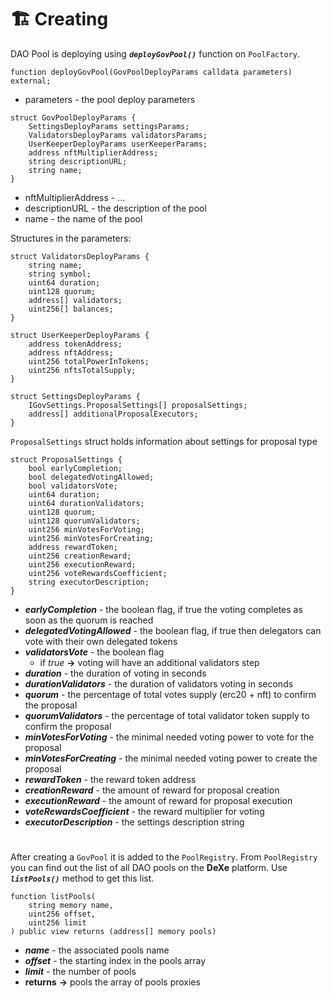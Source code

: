 # 🏗️ Creating

DAO Pool is deploying using ***`deployGovPool()`*** function on `PoolFactory`.

```solidity
function deployGovPool(GovPoolDeployParams calldata parameters) external;
```
- parameters - the pool deploy parameters

```solidity
struct GovPoolDeployParams {
    SettingsDeployParams settingsParams;
    ValidatorsDeployParams validatorsParams;
    UserKeeperDeployParams userKeeperParams;
    address nftMultiplierAddress;
    string descriptionURL;
    string name;
}
```
- nftMultiplierAddress - ...
- descriptionURL - the description of the pool
- name - the name of the pool

Structures in the parameters:


```solidity
struct ValidatorsDeployParams {
    string name;
    string symbol;
    uint64 duration;
    uint128 quorum;
    address[] validators;
    uint256[] balances;
}
```

```solidity
struct UserKeeperDeployParams {
    address tokenAddress;
    address nftAddress;
    uint256 totalPowerInTokens;
    uint256 nftsTotalSupply;
}
```

```solidity
struct SettingsDeployParams {
    IGovSettings.ProposalSettings[] proposalSettings;
    address[] additionalProposalExecutors;
}
```
`ProposalSettings` struct holds information about settings for proposal type

```solidity
struct ProposalSettings {
    bool earlyCompletion;
    bool delegatedVotingAllowed;
    bool validatorsVote;
    uint64 duration;
    uint64 durationValidators;
    uint128 quorum;
    uint128 quorumValidators;
    uint256 minVotesForVoting;
    uint256 minVotesForCreating;
    address rewardToken;
    uint256 creationReward;
    uint256 executionReward;
    uint256 voteRewardsCoefficient;
    string executorDescription;
}
```
- ***earlyCompletion*** - the boolean flag, if true the voting completes as soon as the quorum is reached
- ***delegatedVotingAllowed*** - the boolean flag, if true then delegators can vote with their own delegated tokens
- ***validatorsVote*** - the boolean flag
    - if *true* **->** voting will have an additional validators step
- ***duration*** - the duration of voting in seconds
- ***durationValidators*** - the duration of validators voting in seconds
- ***quorum*** - the percentage of total votes supply (erc20 + nft) to confirm the proposal
- ***quorumValidators*** - the percentage of total validator token supply to confirm the proposal
- ***minVotesForVoting*** - the minimal needed voting power to vote for the proposal
- ***minVotesForCreating*** - the minimal needed voting power to create the proposal
- ***rewardToken*** - the reward token address
- ***creationReward*** - the amount of reward for proposal creation
- ***executionReward*** - the amount of reward for proposal execution
- ***voteRewardsCoefficient*** - the reward multiplier for voting
- ***executorDescription*** - the settings description string

#

After creating a `GovPool` it is added to the `PoolRegistry`. From  `PoolRegistry` you can find out the list of all DAO pools on the **DeXe** platform. Use ***`listPools()`*** method to get this list.

```solidity
function listPools(
    string memory name,
    uint256 offset,
    uint256 limit
) public view returns (address[] memory pools)
```
- ***name*** - the associated pools name
- ***offset*** - the starting index in the pools array
- ***limit*** - the number of pools
- **returns** **->** pools the array of pools proxies